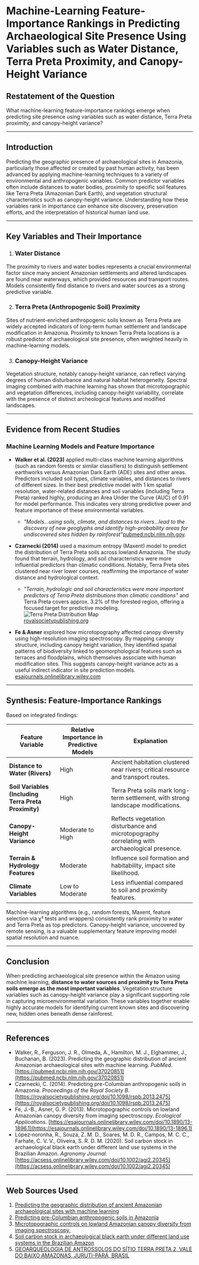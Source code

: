 # Machine-Learning Feature-Importance Rankings in Predicting Archaeological Site Presence Using Variables such as Water Distance, Terra Preta Proximity, and Canopy-Height Variance

## Restatement of the Question  
What machine-learning feature-importance rankings emerge when predicting site presence using variables such as water distance, Terra Preta proximity, and canopy-height variance?

---

## Introduction  
Predicting the geographic presence of archaeological sites in Amazonia, particularly those affected or created by past human activity, has been advanced by applying machine-learning techniques to a variety of environmental and anthropogenic variables. Common predictor variables often include distances to water bodies, proximity to specific soil features like Terra Preta (Amazonian Dark Earth), and vegetation structural characteristics such as canopy-height variance. Understanding how these variables rank in importance can enhance site discovery, preservation efforts, and the interpretation of historical human land use.

---

## Key Variables and Their Importance

1. ### Water Distance  
The proximity to rivers and water bodies represents a crucial environmental factor since many ancient Amazonian settlements and altered landscapes are found near waterways, which provided resources and transport routes. Models consistently find distance to rivers and water sources as a strong predictive variable.

2. ### Terra Preta (Anthropogenic Soil) Proximity  
Sites of nutrient-enriched anthropogenic soils known as Terra Preta are widely accepted indicators of long-term human settlement and landscape modification in Amazonia. Proximity to known Terra Preta locations is a robust predictor of archaeological site presence, often weighted heavily in machine-learning models.

3. ### Canopy-Height Variance  
Vegetation structure, notably canopy-height variance, can reflect varying degrees of human disturbance and natural habitat heterogeneity. Spectral imaging combined with machine learning has shown that microtopographic and vegetation differences, including canopy-height variability, correlate with the presence of distinct archeological features and modified landscapes.

---

## Evidence from Recent Studies

### Machine Learning Models and Feature Importance  

- **Walker et al. (2023)** applied multi-class machine learning algorithms (such as random forests or similar classifiers) to distinguish settlement earthworks versus Amazonian Dark Earth (ADE) sites and other areas. Predictors included soil types, climate variables, and distances to rivers of different sizes. In their best predictive model with 1 km spatial resolution, water-related distances and soil variables (including Terra Preta) ranked highly, producing an Area Under the Curve (AUC) of 0.91 for model performance. This indicates very strong predictive power and feature importance of these environmental variables.  
  - *"Models...using soils, climate, and distances to rivers...lead to the discovery of new geoglyphs and identify high-probability areas for undiscovered sites hidden by rainforest"*[pubmed.ncbi.nlm.nih.gov](https://pubmed.ncbi.nlm.nih.gov/37020851).

- **Czarnecki (2014)** used a maximum entropy (Maxent) model to predict the distribution of Terra Preta soils across lowland Amazonia. The study found that terrain, hydrology, and soil characteristics were more influential predictors than climatic conditions. Notably, Terra Preta sites clustered near river lower courses, reaffirming the importance of water distance and hydrological context.  
  - *"Terrain, hydrologic and soil characteristics were more important predictors of Terra Preta distributions than climatic conditions"* and Terra Preta covers approx. 3.2% of the forested region, offering a focused target for predictive modeling.  
  ![Terra Preta Distribution Map](https://royalsocietypublishing.org/cms/asset/395feee4-00c3-4f20-af35-dab02f9f9a98/rspb.281.issue-1777.largecover.jpeg)  
  [royalsocietypublishing.org](https://royalsocietypublishing.org/doi/10.1098/rspb.2013.2475)

- **Fe & Asner** explored how microtopography affected canopy diversity using high-resolution imaging spectroscopy. By mapping canopy structure, including canopy height variation, they identified spatial patterns of biodiversity linked to geomorphological features such as terraces and floodplains, which themselves associate with human modification sites. This suggests canopy-height variance acts as a useful indirect indicator in site prediction models.  
  [esajournals.onlinelibrary.wiley.com](https://esajournals.onlinelibrary.wiley.com/doi/10.1890/13-1896.1)

---

## Synthesis: Feature-Importance Rankings

Based on integrated findings:

| Feature Variable                 | Relative Importance in Predictive Models          | Explanation                                                                              |
|--------------------------------|---------------------------------------------------|------------------------------------------------------------------------------------------|
| **Distance to Water (Rivers)** | High                                              | Ancient habitation clustered near rivers; critical resource and transport routes.        |
| **Soil Variables (Including Terra Preta Proximity)** | High                                  | Terra Preta soils mark long-term settlement, with strong landscape modifications.        |
| **Canopy-Height Variance**      | Moderate to High                                  | Reflects vegetation disturbance and microtopography correlating with archaeological presence. |
| **Terrain & Hydrology Features**| Moderate                                         | Influence soil formation and habitability, impact site likelihood.                        |
| **Climate Variables**            | Low to Moderate                                  | Less influential compared to soil and proximity features.                                |

Machine-learning algorithms (e.g., random forests, Maxent, feature selection via χ² tests and wrappers) consistently rank proximity to water and Terra Preta as top predictors. Canopy-height variance, uncovered by remote sensing, is a valuable supplementary feature improving model spatial resolution and nuance.

---

## Conclusion

When predicting archaeological site presence within the Amazon using machine learning, **distance to water sources and proximity to Terra Preta soils emerge as the most important variables**. Vegetation structure variables such as canopy-height variance play a significant supporting role in capturing microenvironmental variation. These variables together enable highly accurate models for identifying current known sites and discovering new, hidden ones beneath dense rainforest.

---

## References

- Walker, R., Ferguson, J. R., Olmeda, A., Hamilton, M. J., Elghammer, J., Buchanan, B. (2023). Predicting the geographic distribution of ancient Amazonian archaeological sites with machine learning. *PubMed*. [https://pubmed.ncbi.nlm.nih.gov/37020851](https://pubmed.ncbi.nlm.nih.gov/37020851)  
- Czarnecki, C. (2014). Predicting pre-Columbian anthropogenic soils in Amazonia. *Proceedings of the Royal Society B*. [https://royalsocietypublishing.org/doi/10.1098/rspb.2013.2475](https://royalsocietypublishing.org/doi/10.1098/rspb.2013.2475)  
- Fe, J.-B., Asner, G. P. (2013). Microtopographic controls on lowland Amazonian canopy diversity from imaging spectroscopy. *Ecological Applications*. [https://esajournals.onlinelibrary.wiley.com/doi/10.1890/13-1896.1](https://esajournals.onlinelibrary.wiley.com/doi/10.1890/13-1896.1)  
- López‐noronha, R., Souza, Z. M. D., Soares, M. D. R., Campos, M. C. C., Farhate, C. V. V., Oliveira, S. R. D. M. (2020). Soil carbon stock in archaeological black earth under different land use systems in the Brazilian Amazon. *Agronomy Journal*. [https://acsess.onlinelibrary.wiley.com/doi/10.1002/agj2.20345](https://acsess.onlinelibrary.wiley.com/doi/10.1002/agj2.20345)

---
## Web Sources Used

1. [Predicting the geographic distribution of ancient Amazonian archaeological sites with machine learning](https://pubmed.ncbi.nlm.nih.gov/37020851)
2. [Predicting pre-Columbian anthropogenic soils in Amazonia](https://royalsocietypublishing.org/doi/10.1098/rspb.2013.2475)
3. [Microtopographic controls on lowland Amazonian canopy diversity from imaging spectroscopy.](https://esajournals.onlinelibrary.wiley.com/doi/10.1890/13-1896.1)
4. [Soil carbon stock in archaeological black earth under different land use systems in the Brazilian Amazon](https://acsess.onlinelibrary.wiley.com/doi/10.1002/agj2.20345)
5. [GEOARQUEOLOGIA DE ANTROSSOLOS DO SÍTIO TERRA PRETA 2, VALE DO BAIXO AMAZONAS, JURUTI-PARÁ, BRASIL](https://rbgeomorfologia.org.br/rbg/article/view/1729)
